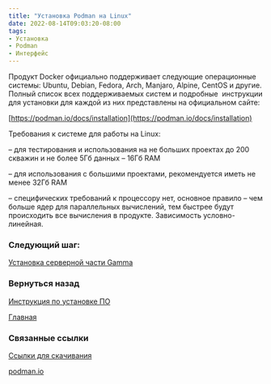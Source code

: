 ```yaml
---
title: "Установка Podman на Linux"
date: 2022-08-14T09:03:20-08:00
tags:
- Установка
- Podman
- Интерфейс
---
```



Продукт Docker официально поддерживает следующие операционные системы: Ubuntu, Debian, Fedora, Arch, Manjaro, Alpine, CentOS и другие. Полный список всех поддерживаемых систем и подробные  инструкции для установки для каждой из них представлены на официальном сайте:

[https://podman.io/docs/installation](https://podman.io/docs/installation)

Требования к системе для работы на Linux:

– для тестирования и использования на не больших проектах до 200 скважин и не более 5Гб данных – 16Гб RAM

– для использования с большими проектами, рекомендуется иметь не менее 32Гб RAM

– специфических требований к процессору нет, основное правило – чем больше ядер для параллельных вычислений, тем быстрее будут происходить все вычисления в продукте. Зависимость условно-линейная.



### Следующий шаг:

[Установка серверной части Gamma](Инструкция%20по%20установке%20ПО/Установка%20серверной%20части%20Gamma.md)


### Вернуться назад

[Инструкция по установке ПО](Инструкция%20по%20установке%20ПО/Инструкция%20по%20установке%20ПО.md)

[Главная](_index.md)


### Связанные ссылки

[Ссылки для скачивания](Инструкция%20по%20установке%20ПО/Ссылки%20для%20скачивания.md)

[podman.io](https://podman.io/)